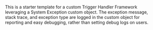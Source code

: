 This is a starter template for a custom Trigger Handler Framework leveraging a System Exception custom object.  The exception message, stack trace, and exception type are logged in the custom object for reporting and easy debugging, rather than setting debug logs on users.  
